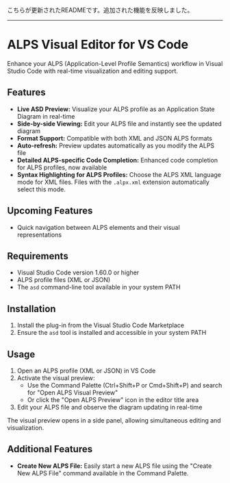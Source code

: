 こちらが更新されたREADMEです。追加された機能を反映しました。

---

# ALPS Visual Editor for VS Code

Enhance your ALPS (Application-Level Profile Semantics) workflow in Visual Studio Code with real-time visualization and editing support.

## Features

- **Live ASD Preview:** Visualize your ALPS profile as an Application State Diagram in real-time
- **Side-by-side Viewing:** Edit your ALPS file and instantly see the updated diagram
- **Format Support:** Compatible with both XML and JSON ALPS formats
- **Auto-refresh:** Preview updates automatically as you modify the ALPS file
- **Detailed ALPS-specific Code Completion:** Enhanced code completion for ALPS profiles, now available
- **Syntax Highlighting for ALPS Profiles:** Choose the ALPS XML language mode for XML files. Files with the `.alpx.xml` extension automatically select this mode.

## Upcoming Features

- Quick navigation between ALPS elements and their visual representations

## Requirements

- Visual Studio Code version 1.60.0 or higher
- ALPS profile files (XML or JSON)
- The `asd` command-line tool available in your system PATH

## Installation

1. Install the plug-in from the Visual Studio Code Marketplace
2. Ensure the `asd` tool is installed and accessible in your system PATH

## Usage

1. Open an ALPS profile (XML or JSON) in VS Code
2. Activate the visual preview:
   - Use the Command Palette (Ctrl+Shift+P or Cmd+Shift+P) and search for "Open ALPS Visual Preview"
   - Or click the "Open ALPS Preview" icon in the editor title area
3. Edit your ALPS file and observe the diagram updating in real-time

The visual preview opens in a side panel, allowing simultaneous editing and visualization.

## Additional Features

- **Create New ALPS File:** Easily start a new ALPS file using the "Create New ALPS File" command available in the Command Palette.
